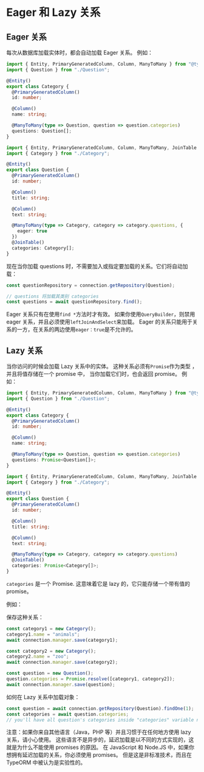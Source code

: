 # Eager 和 Lazy 关系

## Eager 关系

每次从数据库加载实体时，都会自动加载 Eager 关系。
例如：

```typescript
import { Entity, PrimaryGeneratedColumn, Column, ManyToMany } from "@typeorm/core";
import { Question } from "./Question";

@Entity()
export class Category {
  @PrimaryGeneratedColumn()
  id: number;

  @Column()
  name: string;

  @ManyToMany(type => Question, question => question.categories)
  questions: Question[];
}
```

```typescript
import { Entity, PrimaryGeneratedColumn, Column, ManyToMany, JoinTable } from "@typeorm/core";
import { Category } from "./Category";

@Entity()
export class Question {
  @PrimaryGeneratedColumn()
  id: number;

  @Column()
  title: string;

  @Column()
  text: string;

  @ManyToMany(type => Category, category => category.questions, {
    eager: true
  })
  @JoinTable()
  categories: Category[];
}
```

现在当你加载 questions 时，不需要加入或指定要加载的关系。它们将自动加载：

```typescript
const questionRepository = connection.getRepository(Question);

// questions 将加载其类别 categories
const questions = await questionRepository.find();
```

Eager 关系只有在使用`find *`方法时才有效。
如果你使用`QueryBuilder`，则禁用 eager 关系，并且必须使用`leftJoinAndSelect`来加载。
Eager 的关系只能用于关系的一方，在关系的两边使用`eager：true`是不允许的。

## Lazy 关系

当你访问的时候会加载 Lazy 关系中的实体。
这种关系必须有`Promise`作为类型 ，并且将值存储在一个 promise 中，
当你加载它们时，也会返回 promise。 例如：

```typescript
import { Entity, PrimaryGeneratedColumn, Column, ManyToMany } from "@typeorm/core";
import { Question } from "./Question";

@Entity()
export class Category {
  @PrimaryGeneratedColumn()
  id: number;

  @Column()
  name: string;

  @ManyToMany(type => Question, question => question.categories)
  questions: Promise<Question[]>;
}
```

```typescript
import { Entity, PrimaryGeneratedColumn, Column, ManyToMany, JoinTable } from "@typeorm/core";
import { Category } from "./Category";

@Entity()
export class Question {
  @PrimaryGeneratedColumn()
  id: number;

  @Column()
  title: string;

  @Column()
  text: string;

  @ManyToMany(type => Category, category => category.questions)
  @JoinTable()
  categories: Promise<Category[]>;
}
```

`categories` 是一个 Promise. 这意味着它是 lazy 的，它只能存储一个带有值的 promise。

例如：

保存这种关系：

```typescript
const category1 = new Category();
category1.name = "animals";
await connection.manager.save(category1);

const category2 = new Category();
category2.name = "zoo";
await connection.manager.save(category2);

const question = new Question();
question.categories = Promise.resolve([category1, category2]);
await connection.manager.save(question);
```

如何在 Lazy 关系中加载对象：

```typescript
const question = await connection.getRepository(Question).findOne(1);
const categories = await question.categories;
// you'll have all question's categories inside "categories" variable now
```

注意：如果你来自其他语言（Java，PHP 等）并且习惯于在任何地方使用 lazy 关系，请小心使用。
这些语言不是异步的，延迟加载是以不同的方式实现的，这就是为什么不能使用 promises 的原因。
在 JavaScript 和 Node.JS 中，如果你想拥有延迟加载的关系，你必须使用 promises。
但是这是非标准技术，而且在 TypeORM 中被认为是实验性的。
